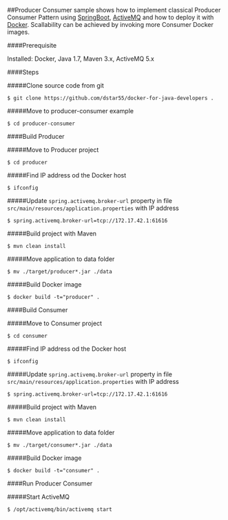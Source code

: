 ##Producer Consumer sample shows how to implement classical Producer Consumer Pattern using [SpringBoot](http://projects.spring.io/spring-boot/), [ActiveMQ](http://activemq.apache.org/) and how to deploy it with [Docker](https://www.docker.com/).
Scallability can be achieved by invoking more Consumer Docker images.

####Prerequisite

Installed: Docker, Java 1.7, Maven 3.x, ActiveMQ 5.x

####Steps

#####Clone source code from git
```
$ git clone https://github.com/dstar55/docker-for-java-developers .
```

#####Move to producer-consumer example
```
$ cd producer-consumer
```

####Build Producer

#####Move to Producer project
```
$ cd producer
```

#####Find IP address od the Docker host
```
$ ifconfig
```

#####Update `spring.activemq.broker-url` property in file `src/main/resources/application.properties` with IP address
```
$ spring.activemq.broker-url=tcp://172.17.42.1:61616
```

#####Build project with Maven
```
$ mvn clean install
```

#####Move application to data folder
```
$ mv ./target/producer*.jar ./data
```

#####Build Docker image
```
$ docker build -t="producer" .
```

####Build Consumer

#####Move to Consumer project
```
$ cd consumer
```

#####Find IP address od the Docker host
```
$ ifconfig
```

#####Update `spring.activemq.broker-url` property in file `src/main/resources/application.properties` with IP address
```
$ spring.activemq.broker-url=tcp://172.17.42.1:61616
```

#####Build project with Maven
```
$ mvn clean install
```

#####Move application to data folder
```
$ mv ./target/consumer*.jar ./data
```

#####Build Docker image
```
$ docker build -t="consumer" .
```

####Run Producer Consumer

#####Start ActiveMQ
```
$ /opt/activemq/bin/activemq start
```

